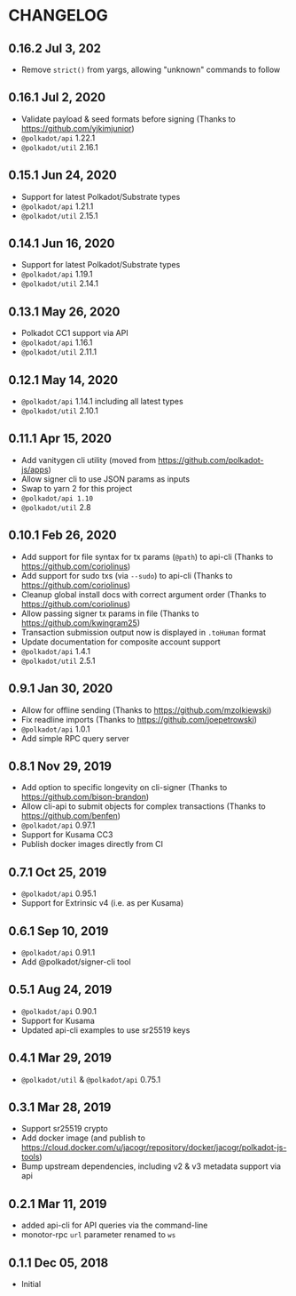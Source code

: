 # CHANGELOG

## 0.16.2 Jul 3, 202

- Remove `strict()` from yargs, allowing "unknown" commands to follow

## 0.16.1 Jul 2, 2020

- Validate payload & seed formats before signing (Thanks to https://github.com/yjkimjunior)
- `@polkadot/api` 1.22.1
- `@polkadot/util` 2.16.1

## 0.15.1 Jun 24, 2020

- Support for latest Polkadot/Substrate types
- `@polkadot/api` 1.21.1
- `@polkadot/util` 2.15.1

## 0.14.1 Jun 16, 2020

- Support for latest Polkadot/Substrate types
- `@polkadot/api` 1.19.1
- `@polkadot/util` 2.14.1

## 0.13.1 May 26, 2020

- Polkadot CC1 support via API
- `@polkadot/api` 1.16.1
- `@polkadot/util` 2.11.1

## 0.12.1 May 14, 2020

- `@polkadot/api` 1.14.1 including all latest types
- `@polkadot/util` 2.10.1

## 0.11.1 Apr 15, 2020

- Add vanitygen cli utility (moved from https://github.com/polkadot-js/apps)
- Allow signer cli to use JSON params as inputs
- Swap to yarn 2 for this project
- `@polkadot/api 1.10`
- `@polkadot/util` 2.8

## 0.10.1 Feb 26, 2020

- Add support for file syntax for tx params (`@path`) to api-cli (Thanks to https://github.com/coriolinus)
- Add support for sudo txs (via `--sudo`) to api-cli (Thanks to https://github.com/coriolinus)
- Cleanup global install docs with correct argument order (Thanks to https://github.com/coriolinus)
- Allow passing signer tx params in file (Thanks to https://github.com/kwingram25)
- Transaction submission output now is displayed in `.toHuman` format
- Update documentation for composite account support
- `@polkadot/api` 1.4.1
- `@polkadot/util` 2.5.1

## 0.9.1 Jan 30, 2020

- Allow for offline sending (Thanks to https://github.com/mzolkiewski)
- Fix readline imports (Thanks to https://github.com/joepetrowski)
- `@polkadot/api` 1.0.1
- Add simple RPC query server

## 0.8.1 Nov 29, 2019

- Add option to specific longevity on cli-signer (Thanks to https://github.com/bison-brandon)
- Allow cli-api to submit objects for complex transactions (Thanks to https://github.com/benfen)
- `@polkadot/api` 0.97.1
- Support for Kusama CC3
- Publish docker images directly from CI

## 0.7.1 Oct 25, 2019

- `@polkadot/api` 0.95.1
- Support for Extrinsic v4 (i.e. as per Kusama)

## 0.6.1 Sep 10, 2019

- `@polkadot/api` 0.91.1
- Add @polkadot/signer-cli tool

## 0.5.1 Aug 24, 2019

- `@polkadot/api` 0.90.1
- Support for Kusama
- Updated api-cli examples to use sr25519 keys

## 0.4.1 Mar 29, 2019

- `@polkadot/util` & `@polkadot/api` 0.75.1

## 0.3.1 Mar 28, 2019

- Support sr25519 crypto
- Add docker image (and publish to https://cloud.docker.com/u/jacogr/repository/docker/jacogr/polkadot-js-tools)
- Bump upstream dependencies, including v2 & v3 metadata support via api

## 0.2.1 Mar 11, 2019

- added api-cli for API queries via the command-line
- monotor-rpc `url` parameter renamed to `ws`

## 0.1.1 Dec 05, 2018

- Initial
